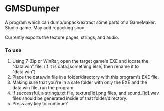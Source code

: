 # GMSDumper
A program which can dump/unpack/extract some parts of a GameMaker: Studio game. May add repacking soon.

Currently exports the texture pages, strings, and audio.

### To use

1. Using 7-Zip or WinRar, open the target game's EXE and locate the "data.win" file. (if it is data.[something else] then rename it to "data.win")
2. Place the data.win file in a folder/directory with this program's EXE file.
3. Making sure that you're in a safe folder with only the EXE and the data.win file, run the program.
4. If successful, a strings.txt file, texture[id].png files, and sound_[id].wav files should be generated inside of that folder/directory.
5. Press any key to continue?
